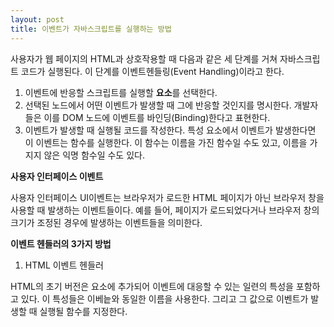 ```yaml
---
layout: post
title: 이벤트가 자바스크립트를 실행하는 방법
---
```


사용자가 웹 페이지의 HTML과 상호작용할 때 다음과 같은 세 단계를 거쳐 자바스크립트 코드가 실행된다. 이 단계를 이벤트헨들링(Event Handling)이라고 한다.

1. 이벤트에 반응할 스크립트를 실행할 <b>요소</b>를 선택한다.
2. 선택된 노드에서 어떤 이벤트가 발생할 때 그에 반응할 것인지를 명시한다.
    개발자들은 이를 DOM 노드에 이벤트를 바인딩(Binding)한다고 표현한다.
3. 이벤트가 발생할 때 실행될 코드를 작성한다.
    특성 요소에서 이벤트가 발생한다면 이 이벤트는 함수를 실행한다. 이 함수는 이름을 가진 함수일 수도 있고, 이름을 가지지 않은 익명 함수일 수도 있다.
    
<b>사용자 인터페이스 이벤트</b> <br>

사용자 인터페이스 UI이벤트는 브라우저가 로드한 HTML 페이지가 아닌 브라우저 창을 사용할 때 발생하는 이벤트들이다. 예를 들어, 페이지가 로드되었다거나 브라우저 창의 크기가 조정된 경우에 발생하는 이벤트들을 의미한다.


<b>이벤트 헨들러의 3가지 방법</b>

1. HTML 이벤트 헨들러

HTML의 초기 버전은 요소에 추가되어 이벤트에 대응할 수 있는 일련의 특성을 포함하고 있다. 이 특성들은 이베늩와 동일한 이름을 사용한다. 그리고 그 값으로 이벤트가 발생할 때 실행될 함수를 지정한다.


